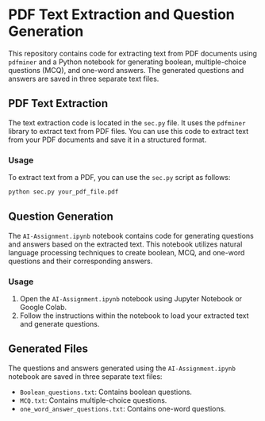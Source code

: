 
# PDF Text Extraction and Question Generation

This repository contains code for extracting text from PDF documents using `pdfminer` and a Python notebook for generating boolean, multiple-choice questions (MCQ), and one-word answers. The generated questions and answers are saved in three separate text files.

## PDF Text Extraction

The text extraction code is located in the `sec.py` file. It uses the `pdfminer` library to extract text from PDF files. You can use this code to extract text from your PDF documents and save it in a structured format.

### Usage

To extract text from a PDF, you can use the `sec.py` script as follows:

```bash
python sec.py your_pdf_file.pdf
```

## Question Generation

The `AI-Assignment.ipynb` notebook contains code for generating questions and answers based on the extracted text. This notebook utilizes natural language processing techniques to create boolean, MCQ, and one-word questions and their corresponding answers.

### Usage

1. Open the `AI-Assignment.ipynb` notebook using Jupyter Notebook or Google Colab.
2. Follow the instructions within the notebook to load your extracted text and generate questions.

## Generated Files

The questions and answers generated using the `AI-Assignment.ipynb` notebook are saved in three separate text files:

- `Boolean_questions.txt`: Contains boolean questions.
- `MCQ.txt`: Contains multiple-choice questions.
- `one_word_answer_questions.txt`: Contains one-word questions.

